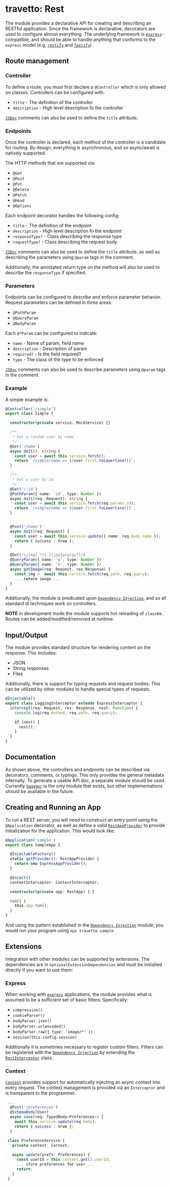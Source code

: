 travetto: Rest
===
The module provides a declarative API for creating and describing an RESTful application.  Since the framework is declarative, decorators are used to configure almost everything. The underlying framework is [`express`](https://expressjs.com)-compatible, and should be able to handle anything that conforms to the `express` model (e.g. [`restify`](http://restify.com) and [`fastify`](https://www.fastify.io/))

## Route management 

### Controller
To define a route, you must first declare a `@Controller` which is only allowed on classes. Controllers can be configured with:
* `title` - The definition of the controller
* `description` - High level description fo the controller

[`JSDoc`](http://usejsdoc.org/about-getting-started.html) comments can also be used to define the `title` attribute.

### Endpoints
Once the controller is declared, each method of the controller is a candidate for routing.  By design, everything is asynchronous, and so async/await is natively supported.  

The HTTP methods that are supported via:
* `@Get`
* `@Post`
* `@Put`
* `@Delete`
* `@Patch`
* `@Head`
* `@Options`

Each endpoint decorator handles the following config:
* `title` - The definition of the endpoint
* `description` - High level description fo the endpoint
* `responseType?` - Class describing the response type
* `requestType?` - Class describing the request body

[`JSDoc`](http://usejsdoc.org/about-getting-started.html) comments can also be used to define the `title` attribute, as well as describing the parameters using `@param` tags in the comment.

Additionally, the annotated return type on the method will also be used to describe the `responseType` if specified.

### Parameters
Endpoints can be configured to describe and enforce parameter behavior.  Request parameters can be defined  in three areas:
* `@PathParam`
* `@QueryParam`
* `@BodyParam`

Each `@*Param` can be configured to indicate:
* `name` - Name of param, field name
* `description` - Description of param
* `required?` - Is the field required?
* `type` - The class of the type to be enforced

[`JSDoc`](http://usejsdoc.org/about-getting-started.html) comments can also be used to describe parameters using `@param` tags in the comment.

### Example
A simple example is:

```typescript
@Controller('/simple')
export class Simple {

  constructor(private service: MockService) {}

  /**
   * Get a random user by name
   */
  @Get('/name')
  async doIt(): string {
    const user = await this.service.fetch();
    return `/simple/name => ${user.first.toLowerCase()}`;
  }

  /**
   * Get a user by id
   */
  @Get('/:id')
  @PathParam({ name: 'id', type: Number })
  async doIt(req: Request): string {
    const user = await this.service.fetch(req.params.id);
    return `/simple/name => ${user.first.toLowerCase()}`;
  }


  @Post('/name')
  async doIt(req: Request) {
    const user = await this.service.update({ name: req.body.name });
    return { success : true };
  }

  @Get(/\/img(.*)[.](jpg|png|gif)/)
  @QueryParam({ name: 'w', type: Number })
  @QueryParam({ name: 'h', type: Number })
  async getImage(req: Request, res:Response) {
    const img =  await this.service.fetch(req.path, req.query);
    ... return image ...
  }
}
```

Additionally, the module is predicated upon [`Dependency Injection`](https://github.com/travetto/di), and so all standard di techniques work on controllers.

**NOTE** in development mode the module supports hot reloading of `class`es.  Routes can be added/modified/removed at runtime.

## Input/Output
The module provides standard structure for rendering content on the response.  This includes:
* JSON
* String responses
* Files 

Additionally, there is support for typing requests and request bodies.  This can be utilized by other modules to handle special types of requests.
 
```typescript
@Injectable()
export class LoggingInterceptor extends ExpressInterceptor {
  intercept(req: Request, res: Response, next: Function) {
    console.log(req.method, req.path, req.query);

    if (next) {
      next();
    }
  }
}
```

## Documentation
As shown above, the controllers and endpoints can be described via decorators, comments, or typings. This only provides the general metadata internally. To generate a usable API doc, a separate module should be used. Currently [`Swagger`](https://github.com/travetto/swagger) is the only module that exists, but other implementations should be available in the future.

## Creating and Running an App
To run a REST server, you will need to construct an entry point using the `@Application` decorator, as well as define a valid [`RestAppProvider`](./src/types.ts) to provide initialization for the application.  This would look like:

```typescript
@Application('sample')
export class SampleApp {

  @InjectableFactory()
  static getProvider(): RestAppProvider {
    return new ExpressAppProvider();
  }

  @Inject()
  contextInterceptor: ContextInterceptor;

  constructor(private app: RestApp) { }

  run() {
    this.app.run();
  }
}
```

And using the pattern established in the [`Dependency Injection`](https://github.com/travetto/di) module, you would run your program using `npx travetto sample`.

## Extensions
Integration with other modules can be supported by extensions.  The dependencies are in `optionalExtensionDependencies` and must be installed directly if you want to use them:

### Express
When working with [`express`](https://expressjs.com) applications, the module provides what is assumed to be a sufficient set of basic filters. Specifically:
* ```compression()```
* ```cookieParser()```
* ```bodyParser.json()```
* ```bodyParser.urlencoded()```
* ```bodyParser.raw({ type: 'image/*' })```
* ```session(this.config.session)```

Additionally it is sometimes necessary to register custom filters.  Filters can be registered with the [`Dependency Injection`](https://github.com/travetto/di) by extending the [`RestInterceptor`](./src/interceptor) class.  

### Context
[`Context`](https://github.com/travetto/context) provides support for automatically injecting an async context into every request. The context management is provided via an `Interceptor` and is transparent to the programmer.

```typescript
 ...
  @Post('/preferences')
  @SchemaBody(User)
  async save(req: TypedBody<Preferences>) {
    await this.service.update(req.body);
    return { success : true };
  }
 ...
 class PreferenceService {
   private context: Context;

   async update(prefs: Preferences) {
     const userId = this.context.get().userId;
     ... store preferences for user ...
     return;  
   }
 }
``` 